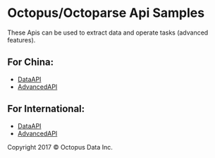 # Octopus/Octoparse Api Samples
These Apis can be used to extract data and operate tasks (advanced features). 

## For China:
- [DataAPI](http://dataapi.bazhuayu.com/ "DataAPI")
- [AdvancedAPI](http://advancedapi.bazhuayu.com "AdvancedAPI")

## For International:
- [DataAPI](http://dataapi.octoparse.com/ "DataAPI")
- [AdvancedAPI](http://advancedapi.octoparse.com "AdvancedAPI")


Copyright 2017 © Octopus Data Inc.
